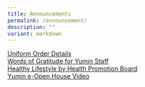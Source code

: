 ```yaml
---
title: Announcements
permalink: /announcement/
description: ""
variant: markdown
---
```

[Uniform Order Details](/uniform-order-details)<br>
[Words of Gratitude for Yumin Staff](/words-of-gratitude-for-yumin-staff)<br>
[Healthy Lifestyle by Health Promotion Board](/health-promotion-board)<br>
[Yumin e-Open House Video](https://www.youtube.com/watch?v=RWlPX4ma044)<br>